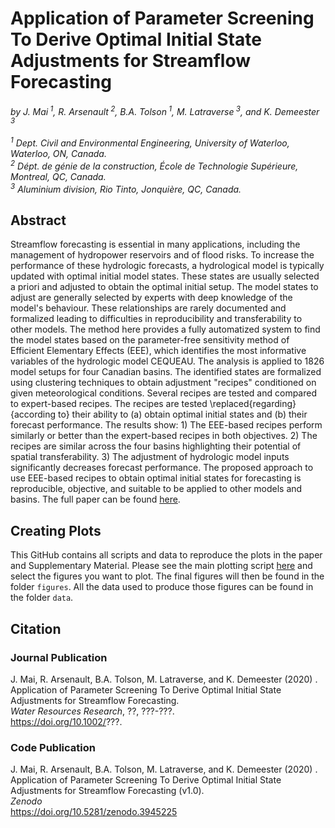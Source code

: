 # Application of Parameter Screening To Derive Optimal Initial State Adjustments for Streamflow Forecasting
*by J. Mai<sup> 1</sup>,  R. Arsenault<sup> 2</sup>, B.A. Tolson<sup> 1</sup>, M. Latraverse<sup> 3</sup>, and K. Demeester<sup> 3</sup>*<br><br>
*<sup> 1</sup> Dept. Civil and Environmental Engineering, University of Waterloo, Waterloo, ON, Canada.*<br>
*<sup> 2</sup> Dépt. de génie de la construction, École de Technologie Supérieure, Montreal, QC, Canada.*<br>
*<sup> 3</sup> Aluminium division, Rio Tinto, Jonquière, QC, Canada.*<br>

## Abstract
Streamflow forecasting is essential in many applications, including the management of hydropower reservoirs and of flood risks. To increase the performance of these hydrologic forecasts, a hydrological model is typically updated with optimal initial model states. These states are usually selected a priori and adjusted to obtain the optimal initial setup. The model states to adjust are generally selected by experts with deep knowledge of the model's behaviour. These relationships are rarely documented and formalized leading to difficulties in reproducibility and transferability to other models.
The method here provides a fully automatized system to find the model states based on the parameter-free sensitivity method of Efficient Elementary Effects (EEE), which identifies the most informative variables of the hydrologic model CEQUEAU. The analysis is applied to 1826 model setups for four Canadian basins. The identified states are formalized using clustering techniques to obtain adjustment "recipes" conditioned on given meteorological conditions. Several recipes are tested and compared to expert-based recipes. The recipes are tested \replaced{regarding}{according to} their ability to (a) obtain optimal initial states and (b) their forecast performance. The results show: 1) The EEE-based recipes perform similarly or better than the expert-based recipes in both objectives. 2) The recipes are similar across the four basins highlighting their potential of spatial transferability. 3) The adjustment of hydrologic model inputs significantly decreases forecast performance. The proposed approach to use EEE-based recipes to obtain optimal initial states for forecasting is reproducible, objective, and suitable to be applied to other models and basins.  The full paper can be found [here](https://doi.org/10.1002/???). 

## Creating Plots
This GitHub contains all scripts and data to reproduce the plots in the paper and Supplementary Material. Please see the main plotting script [here](https://github.com/julemai/EEE-DA/scripts/plot.sh) and select the figures you want to plot. The final figures will then be found in the folder `figures`. All the data used to produce those figures can be found in the folder `data`.

## Citation

### Journal Publication
J. Mai,  R. Arsenault, B.A. Tolson, M. Latraverse, and K. Demeester (2020) .<br>
Application of Parameter Screening To Derive Optimal Initial State Adjustments for Streamflow Forecasting.<br>
*Water Resources Research*, ??, ???-???.<br>
https://doi.org/10.1002/???.

### Code Publication
J. Mai,  R. Arsenault, B.A. Tolson, M. Latraverse, and K. Demeester (2020) .<br>
Application of Parameter Screening To Derive Optimal Initial State Adjustments for Streamflow Forecasting (v1.0).<br>
*Zenodo*<br>
https://doi.org/10.5281/zenodo.3945225
